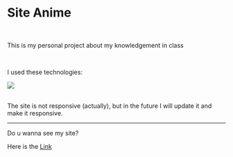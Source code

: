 <h1>Site Anime</h1><br>
<p>This is my personal project about my knowledgement in class</p><br>

<p>I used these technologies:</p>

<div>
    <img src="https://skillicons.dev/icons?i=html,css">
</div><br>

<p>The site is not responsive (actually), but in the future I will update it and make it responsive.</p>
<hr>
<p>Do u wanna see my site?</p>
<p>Here is the <a href="https://rhoanbarioni.github.io/site_anime/" target="_blank">Link</a></p>
